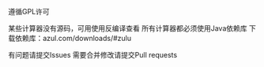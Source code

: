 遵循GPL许可

某些计算器没有源码，可用使用反编译查看
所有计算器都必须使用Java依赖库
下载依赖库：azul.com/downloads/#zulu

有问题请提交Issues
需要合并修改请提交Pull requests
